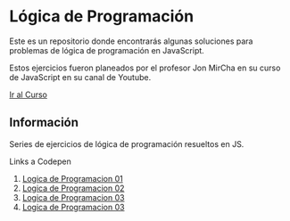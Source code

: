 # Lógica de Programación
Este es un repositorio donde encontrarás algunas soluciones para problemas de lógica de programación en JavaScript.

Estos ejercicios fueron planeados por el profesor Jon MirCha en su curso de JavaScript en su canal de Youtube.

[Ir al Curso](https://www.youtube.com/watch?v=2SetvwBV-SU&list=PLvq-jIkSeTUZ6QgYYO3MwG9EMqC-KoLXA)

## Información
Series de ejercicios de lógica de programación resueltos en JS.

Links a Codepen

1. [Logica de Programacion 01](https://codepen.io/Kreator1997/pen/mdPPVdN)
2. [Logica de Programacion 02](https://codepen.io/Kreator1997/pen/yLOJrGz)
3. [Logica de Programacion 03](https://codepen.io/Kreator1997/pen/zYqKrPp)
4. [Logica de Programacion 03](https://codepen.io/Kreator1997/pen/eYZBdGB)